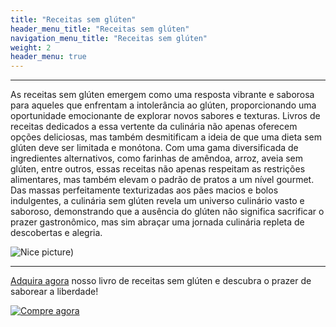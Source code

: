 ```yaml
---
title: "Receitas sem glúten"
header_menu_title: "Receitas sem glúten"
navigation_menu_title: "Receitas sem glúten"
weight: 2
header_menu: true
---
```

---

As receitas sem glúten emergem como uma resposta vibrante e saborosa para aqueles que enfrentam a intolerância ao glúten, proporcionando uma oportunidade emocionante de explorar novos sabores e texturas. Livros de receitas dedicados a essa vertente da culinária não apenas oferecem opções deliciosas, mas também desmitificam a ideia de que uma dieta sem glúten deve ser limitada e monótona. Com uma gama diversificada de ingredientes alternativos, como farinhas de amêndoa, arroz, aveia sem glúten, entre outros, essas receitas não apenas respeitam as restrições alimentares, mas também elevam o padrão de pratos a um nível gourmet. Das massas perfeitamente texturizadas aos pães macios e bolos indulgentes, a culinária sem glúten revela um universo culinário vasto e saboroso, demonstrando que a ausência do glúten não significa sacrificar o prazer gastronômico, mas sim abraçar uma jornada culinária repleta de descobertas e alegria.

![Nice picture)](../images/selective-focus-photography-of-pasta-with-tomato-and-basil-1279330.jpg)

---
[Adquira agora](https://sun.eduzz.com/d7ud6aiq) nosso livro de receitas sem glúten e descubra o prazer de saborear a liberdade!

[![Compre agora](../images/botao-comprar.png)](https://sun.eduzz.com/d7ud6aiq)
